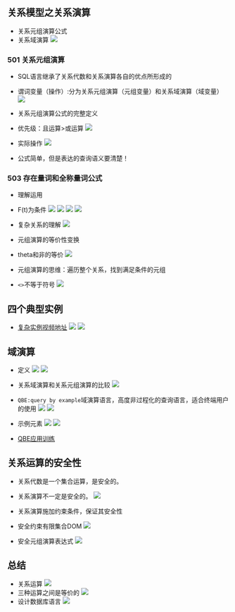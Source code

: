
## 关系模型之关系演算

- 关系元组演算公式
- 关系域演算
![](http://i.imgur.com/RjEDooz.png)

### 501 关系元组演算

- SQL语言继承了关系代数和关系演算各自的优点所形成的
- 谓词变量（操作）:分为关系元组演算（元组变量）和关系域演算（域变量）
![](http://i.imgur.com/Zlljp2a.png)

- 关系元组演算公式的完整定义
- 优先级：且运算>或运算
![](http://i.imgur.com/UszfMHd.png)
 
- 实际操作
![](http://i.imgur.com/0IWnKRB.png)

- 公式简单，但是表达的查询语义要清楚！

### 503 存在量词和全称量词公式

- 理解运用
- F(t)为条件
![](http://i.imgur.com/feQSRmT.png)
![](http://i.imgur.com/a4PJexh.png)
![](http://i.imgur.com/N5Xcf1r.png)
![](http://i.imgur.com/liON37M.png)

- 复杂关系的理解
![](http://i.imgur.com/uFyHLfK.png)

- 元组演算的等价性变换
- theta和非的等价
![](http://i.imgur.com/dxzKMtX.png)

- 元组演算的思维：遍历整个关系，找到满足条件的元组
- `<>`不等于符号
![](http://i.imgur.com/Z61Semt.png)

## 四个典型实例

- [复杂实例视频地址](http://www.icourse163.org/learn/HIT-1001516002?tid=1002049007#/learn/content?type=detail&id=1002654791&cid=1002928785&replay=true)
![](http://i.imgur.com/ZxCdNQi.png)
![](http://i.imgur.com/v0quKuD.png)

## 域演算

- 定义
![](http://i.imgur.com/p6YKUEB.png)
![](http://i.imgur.com/v3L3vob.png)

- 关系域演算和关系元组演算的比较
![](http://i.imgur.com/sS1AE3F.png)

- `QBE:query by example`域演算语言，高度非过程化的查询语言，适合终端用户的使用
![](http://i.imgur.com/4LbT8YX.png)
![](http://i.imgur.com/L4D9MQx.png)

- 示例元素
![](http://i.imgur.com/8eLn8IN.png)
![](http://i.imgur.com/w4fLkuw.png)

- [QBE应用训练](http://www.icourse163.org/learn/HIT-1001516002?tid=1002049007#/learn/content?type=detail&id=1002654795&sm=1)

## 关系运算的安全性

- 关系代数是一个集合运算，是安全的。
- 关系演算不一定是安全的。
![](http://i.imgur.com/uuUMy0E.png)

- 关系演算施加约束条件，保证其安全性
- 安全约束有限集合DOM
![](http://i.imgur.com/Fy8YZis.png)

- 安全元组演算表达式
![](http://i.imgur.com/SG11Acy.png)

## 总结

- 关系运算
![](http://i.imgur.com/3eTeQEb.png)
- 三种运算之间是等价的
![](http://i.imgur.com/hc0e4ii.png)
- 设计数据库语言
![](http://i.imgur.com/Unn0zDv.png)